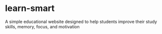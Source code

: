 # learn-smart
A simple educational website designed to help students improve their study skills, memory, focus, and motivation
